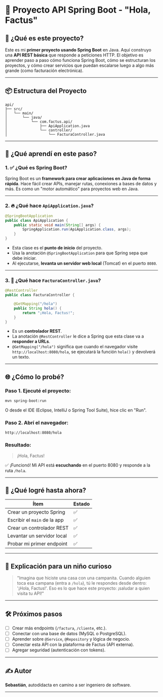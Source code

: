 
# 🧾 Proyecto API Spring Boot - "Hola, Factus"

## 🚀 ¿Qué es este proyecto?

Este es mi **primer proyecto usando Spring Boot** en Java. Aquí construyo una **API REST básica** que responde a peticiones HTTP. El objetivo es aprender paso a paso cómo funciona Spring Boot, cómo se estructuran los proyectos, y cómo crear servicios que puedan escalarse luego a algo más grande (como facturación electrónica).

---

## 📦 Estructura del Proyecto

```
api/
├── src/
│   └── main/
│       └── java/
│           └── com.factus.api/
│               ├── ApiApplication.java
│               └── controller/
│                   └── FacturaController.java
```

---

## 🧠 ¿Qué aprendí en este paso?

### 1. ✅ ¿Qué es Spring Boot?

Spring Boot es un **framework para crear aplicaciones en Java de forma rápida**. Hace fácil crear APIs, manejar rutas, conexiones a bases de datos y más. Es como un "motor automático" para proyectos web en Java.

---

### 2. 🔥 ¿Qué hace `ApiApplication.java`?

```java
@SpringBootApplication
public class ApiApplication {
    public static void main(String[] args) {
        SpringApplication.run(ApiApplication.class, args);
    }
}
```

- Esta clase es el **punto de inicio** del proyecto.
- Usa la anotación `@SpringBootApplication` para que Spring sepa que debe iniciar.
- Al ejecutarse, **levanta un servidor web local** (Tomcat) en el puerto `8080`.

---

### 3. 🔁 ¿Qué hace `FacturaController.java`?

```java
@RestController
public class FacturaController {

    @GetMapping("/hola")
    public String hola() {
        return "¡Hola, Factus!";
    }
}
```

- Es un **controlador REST**.
- La anotación `@RestController` le dice a Spring que esta clase va a **responder a URLs**.
- `@GetMapping("/hola")` significa que cuando el navegador visite `http://localhost:8080/hola`, se ejecutará la función `hola()` y devolverá un texto.

---

## 🌐 ¿Cómo lo probé?

### Paso 1. Ejecuté el proyecto:
```bash
mvn spring-boot:run
```

O desde el IDE (Eclipse, IntelliJ o Spring Tool Suite), hice clic en "Run".

### Paso 2. Abrí el navegador:
```text
http://localhost:8080/hola
```

### Resultado:
> ¡Hola, Factus!

✅ ¡Funcionó! Mi API está **escuchando** en el puerto 8080 y responde a la ruta `/hola`.

---

## 🎯 ¿Qué logré hasta ahora?

| Ítem                      | Estado |
|---------------------------|--------|
| Crear un proyecto Spring  | ✅     |
| Escribir el `main` de la app | ✅  |
| Crear un controlador REST | ✅     |
| Levantar un servidor local | ✅    |
| Probar mi primer endpoint  | ✅    |

---

## 🧒 Explicación para un niño curioso

> "Imagina que hiciste una casa con una campanita. Cuando alguien toca esa campana (entra a `/hola`), tú le respondes desde dentro: '¡Hola, Factus!'. Eso es lo que hace este proyecto: ¡saludar a quien visita tu API!"

---

## 🛠️ Próximos pasos

- [ ] Crear más endpoints (`/factura`, `/cliente`, etc.).
- [ ] Conectar con una base de datos (MySQL o PostgreSQL).
- [ ] Aprender sobre `@Service`, `@Repository` y lógica de negocio.
- [ ] Conectar esta API con la plataforma de Factus (API externa).
- [ ] Agregar seguridad (autenticación con tokens).

---

## ✍️ Autor

**Sebastián**, autodidacta en camino a ser ingeniero de software.

---
